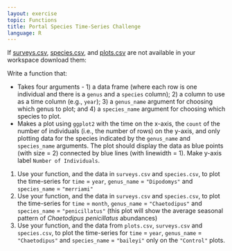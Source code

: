 ```yaml
---
layout: exercise
topic: Functions
title: Portal Species Time-Series Challenge
language: R
---
```


If [surveys.csv](https://ndownloader.figshare.com/files/2292172), [species.csv](https://ndownloader.figshare.com/files/3299483), and [plots.csv](https://ndownloader.figshare.com/files/3299474) are not available in your workspace download them:

Write a function that:

- Takes four arguments - 1) a data frame (where each row is one individual and there is a `genus` and a `species` column); 2) a column to use as a time column (e.g., `year`); 3) a `genus_name` argument for choosing which genus to plot; and 4) a `species_name` argument for choosing which species to plot.
- Makes a plot using `ggplot2` with the time on the x-axis, the `count` of the number of individuals (i.e., the number of rows) on the y-axis, and only plotting data for the species indicated by the `genus_name` and `species_name` arguments. The plot should display the data as blue points (with size = 2) connected by blue lines (with linewidth = 1). Make y-axis label `Number of Individuals`.

1. Use your function, and the data in `surveys.csv` and `species.csv`, to plot the time-series for `time` = `year`, `genus_name` = `"Dipodomys"` and `species_name` = `"merriami"`
2. Use your function, and the data in `surveys.csv` and `species.csv`, to plot the time-series for `time` = `month`, `genus_name` = `"Chaetodipus"` and `species_name` = `"penicillatus"` (this plot will show the average seasonal pattern of _Chaetodipus penicillatus_ abundances)
3. Use your function, and the data from `plots.csv`, `surveys.csv` and `species.csv`, to plot the time-series for `time` = `year`, `genus_name` = `"Chaetodipus"` and `species_name` = `"baileyi"` only on the `"Control"` plots.
